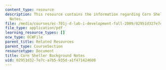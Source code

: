 ```yaml
---
content_type: resource
description: This resource contains the information regarding Corn Sheller Background
  Notes.
file: /media/courses/ec-701j-d-lab-i-development-fall-2009/02951d327e7ca7b5935da1f471424608_MITEC_701JF09_corn_bg.pdf
file_type: application/pdf
learning_resource_types: []
ocw_type: OCWFile
parent_title: Related Resources
parent_type: CourseSection
resourcetype: Document
title: Corn Sheller Background Notes
uid: 02951d32-7e7c-a7b5-935d-a1f471424608
---
```

